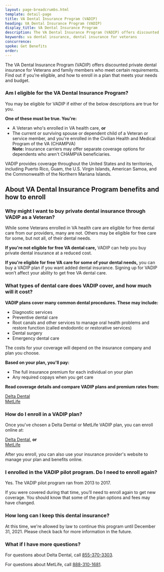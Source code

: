 ```yaml
---
layout: page-breadcrumbs.html
template: detail-page
title: VA Dental Insurance Program (VADIP)
heading: VA Dental Insurance Program (VADIP)
display_title: VA Dental Insurance Program
description: The VA Dental Insurance Program (VADIP) offers discounted private dental insurance for Veterans and family members who meet certain requirements. Find out if you're eligible and how to enroll in a plan that meets your needs.
keywords: va dental insurance, dental insurance for veterans
concurrence: 
spoke: Get Benefits
order:  
---
```


<div class="va-introtext">
  
The VA Dental Insurance Program (VADIP) offers discounted private dental insurance for Veterans and family members who meet certain requirements. Find out if you're eligible, and how to enroll in a plan that meets your needs and budget.

</div>

<div class="feature" markdown="1">

### Am I eligible for the VA Dental Insurance Program?

You may be eligible for VADIP if either of the below descriptions are true for you.

**One of these must be true. You're:**

- A Veteran who's enrolled in VA health care, **or**
- The current or surviving spouse or dependent child of a Veteran or service member, and you're enrolled in the Civilian Health and Medical Program of the VA (CHAMPVA) <br> **Note:** Insurance carriers may offer separate coverage options for dependents who aren't CHAMPVA beneficiaries.

VADIP provides coverage throughout the United States and its territories, including Puerto Rico, Guam, the U.S. Virgin Islands, American Samoa, and the Commonwealth of the Northern Mariana Islands.

</div>

## About VA Dental Insurance Program benefits and how to enroll

### Why might I want to buy private dental insurance through VADIP as a Veteran?

While some Veterans enrolled in VA health care are eligible for free dental care from our providers, many are not. Others may be eligible for free care for some, but not all, of their dental needs.

**If you're not eligible for free VA dental care,** VADIP can help you buy private dental insurance at a reduced cost.

**If you're eligible for free VA care for some of your dental needs,** you can buy a VADIP plan if you want added dental insurance. Signing up for VADIP won’t affect your ability to get free VA dental care.

### What types of dental care does VADIP cover, and how much will it cost?

**VADIP plans cover many common dental procedures. These may include:**

-	Diagnostic services
-	Preventive dental care
-	Root canals and other services to manage oral health problems and restore function (called endodontic or restorative services)
-	Dental surgery
-	Emergency dental care

The costs for your coverage will depend on the insurance company and plan you choose.

**Based on your plan, you'll pay:**
- The full insurance premium for each individual on your plan
- Any required copays when you get care

**Read coverage details and compare VADIP plans and premium rates from:**

[Delta Dental](https://feds.deltadentalins.com/vadip/)<br>
[MetLife](https://www.metlife.com/vadip/)

### How do I enroll in a VADIP plan?

Once you've chosen a Delta Dental or MetLife VADIP plan, you can enroll online at:

[Delta Dental](https://feds.deltadentalins.com/vadip/), **or** <br>
[MetLife](https://www.metlife.com/vadip/)

After you enroll, you can also use your insurance provider's website to manage your plan and benefits online.

### I enrolled in the VADIP pilot program. Do I need to enroll again?

Yes. The VADIP pilot program ran from 2013 to 2017. 

If you were covered during that time, you’ll need to enroll again to get new coverage. You should know that some of the plan options and fees may have changed.

### How long can I keep this dental insurance?

At this time, we're allowed by law to continue this program until December 31, 2021. Please check back for more information in the future.

### What if I have more questions?

For questions about Delta Dental, call <a href="tel:+18553703303">855-370-3303</a>.

For questions about MetLife, call <a href="tel:+18883101681">888-310-1681</a>.
